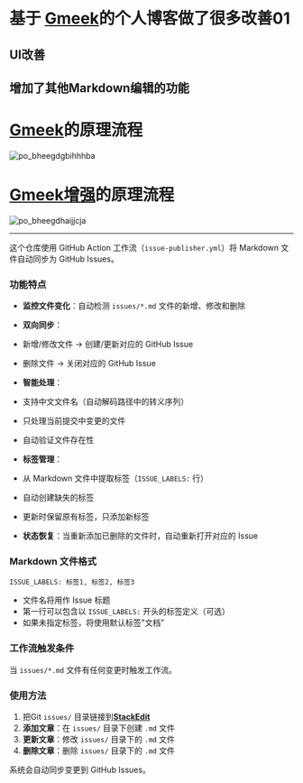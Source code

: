 # **基于** [**Gmeek**](https://github.com/Meekdai/Gmeek)**的个人博客做了很多改善01**

## UI改善

## 增加了其他Markdown编辑的功能

# [Gmeek](https://github.com/Meekdai/Gmeek)的原理流程

![](http://www.kdocs.cn/api/v3/office/copy/YU5aZW5GWUZaMlBXcUJLTUQ0WDhDalg1SERNR1VNRHNiVFY5bndYOHE3OUFuQVBOY0l4a0czTzQ1ZVhhRUZoVlRnSjB5aW41Uzl0TWJlRllSbVF5SEorOEJ1ZlFFcFRBaUY5U05sekRxa3F4N0Zya1RpUjNyM0w2OU9Ja21PcGpkVmR2eVBrSWpHakZDckMzVUd2bnhzWE9IQ1RSSTd2ZGpCQWF1em9renJ1dGNCN05kREtpcTVBdUYwcUtManJBcXlDWXJSakZWWE1yWDc2ZkJNc1lHT3VXV2E1cGhBS29zeVgxcnd3OHBjQ3l0dkYyREQwSHo5N1IveFBycDdSczRzZjdUNktjOXhvPQ==/attach/object/EUUTS6I7ADQAK? "po_bheegdgbihhhba")

# [Gmeek增强](https://github.com/MyMaskKing/MyMaskKing.github.io.git)的原理流程

![](http://www.kdocs.cn/api/v3/office/copy/YU5aZW5GWUZaMlBXcUJLTUQ0WDhDalg1SERNR1VNRHNiVFY5bndYOHE3OUFuQVBOY0l4a0czTzQ1ZVhhRUZoVlRnSjB5aW41Uzl0TWJlRllSbVF5SEorOEJ1ZlFFcFRBaUY5U05sekRxa3F4N0Zya1RpUjNyM0w2OU9Ja21PcGpkVmR2eVBrSWpHakZDckMzVUd2bnhzWE9IQ1RSSTd2ZGpCQWF1em9renJ1dGNCN05kREtpcTVBdUYwcUtManJBcXlDWXJSakZWWE1yWDc2ZkJNc1lHT3VXV2E1cGhBS29zeVgxcnd3OHBjQ3l0dkYyREQwSHo5N1IveFBycDdSczRzZjdUNktjOXhvPQ==/attach/object/JXQUS6I7AAAFU? "po_bheegdhaijjcja")

----------

这个仓库使用 GitHub Action 工作流（`issue-publisher.yml`）将 Markdown 文件自动同步为 GitHub Issues。

### **功能特点**

-   **监控文件变化**：自动检测 `issues/*.md` 文件的新增、修改和删除
-   **双向同步**：

-   新增/修改文件 → 创建/更新对应的 GitHub Issue
-   删除文件 → 关闭对应的 GitHub Issue

-   **智能处理**：

-   支持中文文件名（自动解码路径中的转义序列）
-   只处理当前提交中变更的文件
-   自动验证文件存在性

-   **标签管理**：

-   从 Markdown 文件中提取标签（`ISSUE_LABELS:` 行）
-   自动创建缺失的标签
-   更新时保留原有标签，只添加新标签

-   **状态恢复**：当重新添加已删除的文件时，自动重新打开对应的 Issue

### **Markdown 文件格式**

`ISSUE_LABELS: 标签1, 标签2, 标签3`

-   文件名将用作 Issue 标题
-   第一行可以包含以 `ISSUE_LABELS:` 开头的标签定义（可选）
-   如果未指定标签，将使用默认标签"文档"

### **工作流触发条件**

当 `issues/*.md` 文件有任何变更时触发工作流。

### **使用方法**

1.  把Git `issues/` 目录链接到[**StackEdit**](https://stackedit.cn/#)
2.  **添加文章**：在 `issues/` 目录下创建 `.md` 文件
3.  **更新文章**：修改 `issues/` 目录下的 `.md` 文件
4.  **删除文章**：删除 `issues/` 目录下的 `.md` 文件

系统会自动同步变更到 GitHub Issues。
<!--stackedit_data:
eyJoaXN0b3J5IjpbLTEyMDgxMzEwNjJdfQ==
-->
